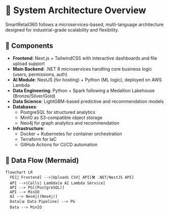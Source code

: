 # 📐 System Architecture Overview

SmartRetail360 follows a microservices-based, multi-language architecture designed for industrial-grade scalability and flexibility.

## 🧱 Components

- **Frontend**: Next.js + TailwindCSS with interactive dashboards and file upload support
- **Main Backend**: .NET 8 microservices handling core business logic (users, permissions, auth)
- **AI Module**: NestJS (for hosting) + Python (ML logic), deployed on AWS Lambda
- **Data Engineering**: Python + Spark following a Medallion Lakehouse (Bronze/Silver/Gold)
- **Data Science**: LightGBM-based predictive and recommendation models
- **Databases**:
    - PostgreSQL for structured analytics
    - MinIO as S3-compatible object storage
    - Neo4j for graph analytics and recommendation
- **Infrastructure**:
    - Docker + Kubernetes for container orchestration
    - Terraform for IaC
    - GitHub Actions for CI/CD automation

## 🔄 Data Flow (Mermaid)

```mermaid
flowchart LR
  FE[📱 Frontend] -->|Uploads CSV| API[🛠 .NET/NestJS API]
  API -->|Calls| Lambda[⚙️ AI Lambda Service]
  API --> PG[(PostgreSQL)]
  API --> MinIO
  AI --> Neo4j[(Neo4j)]
  Data[📊 Data Pipeline] --> PG
  Data --> MinIO